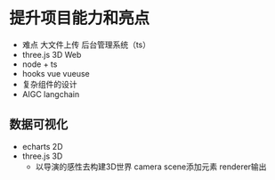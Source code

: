 # 提升项目能力和亮点

- 难点
    大文件上传
    后台管理系统（ts）
- three.js 3D Web
- node + ts
- hooks vue vueuse
- 复杂组件的设计
- AIGC langchain

## 数据可视化
- echarts 2D
- three.js 3D
    - 以导演的感性去构建3D世界
        camera scene添加元素 renderer输出